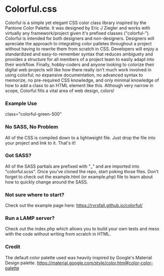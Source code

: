 # Colorful.css
Colorful is a simple yet elegant CSS color class library inspired by the Pantone Color Palette. It was designed by Eric J Ziegler and works with virtually any framework/project given it's prefixed classes ("colorful-"). 
Colorful is intended for both designers and non-designers. Designers will apreciate the approach to integrating color palletes throughout a project without having to rewrite them from scratch in CSS. Developers will enjoy a standardized and easy-to-remember syntax that reduces ambiguety and provides a structure for all members of a project team to easily adapt into their workflow. Finally, hobby-coders and anyone looking to colorize their digital web projects will like how there really isn't much work involved in using colorful; no expansive documentation, no advanced syntax to memorize, no pre-required CSS knowledge, and only minimal knowledge of how to add a class to an HTML element like this. Although very narrow in scope, Colorful fills a vital area of web design, colors!

### Example Use
class="colorful-green-500"

### No SASS, No Problem
All of the CSS is compiled down to a lightweight file. Just drop the file into your project and link to it. That's it!

### Got SASS?
All of the SASS partials are prefixed with "_" and are imported into "colorful.scss". Once you've cloned the repo, start poking those files. Don't forget to check out the example.html (or example.php) file to learn about how to quickly change around the SASS.

### Not sure where to start?
Check out the example page here:
https://rvrsfall.github.io/colorful/

### Run a LAMP server?
Check out the index.php which allows you to build your own tests and mess with the code without writing from scratch in HTML. 

### Credit
The default color palette used was heavily inspired by Google's Material Design palette.
https://material.google.com/style/color.html#color-color-palette
